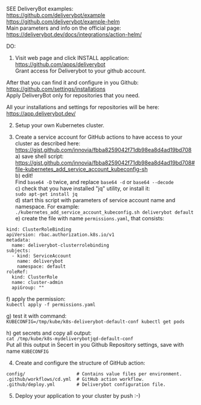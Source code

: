 SEE DeliveryBot examples:  
https://github.com/deliverybot/example  
https://github.com/deliverybot/example-helm  
Main parameters and info on the official page:  
https://deliverybot.dev/docs/integrations/action-helm/  

DO:  
1. Visit web page and click INSTALL application:  
https://github.com/apps/deliverybot  
Grant access for Deliverybot to your github account.  

After that you can find it and configure in you Github:  
https://github.com/settings/installations  
Apply DeliveryBot only for repositories that you need.  

All your installations and settings for repositories will be here:  
https://app.deliverybot.dev/

2. Setup your own Kubernetes cluster.  

3. Create a service account for GitHub actions to have access to your cluster as described here:  
https://gist.github.com/innovia/fbba8259042f71db98ea8d4ad19bd708  
a) save shell script:  
https://gist.github.com/innovia/fbba8259042f71db98ea8d4ad19bd708#file-kubernetes_add_service_account_kubeconfig-sh  
b) edit!  
Find `base64 -D` twice, and replace `base64 -d` or `base64 --decode`  
c) check that you have installed "jq" utility, or install it:  
`sudo apt-get install jq`  
d) start this script with parameters of service account name and namespace. For example:  
`./kubernetes_add_service_account_kubeconfig.sh deliverybot default`  
e) create the file with name `permissions.yaml`, that consists:  
```
kind: ClusterRoleBinding
apiVersion: rbac.authorization.k8s.io/v1
metadata:
  name: deliverybot-clusterrolebinding
subjects:
  - kind: ServiceAccount
    name: deliverybot
    namespace: default
roleRef:
  kind: ClusterRole
  name: cluster-admin
  apiGroup: ""
```
f) apply the permission:  
`kubectl apply -f permissions.yaml`  

g) test it with command:  
`KUBECONFIG=/tmp/kube/k8s-deliverybot-default-conf kubectl get pods`

h) get secrets and copy all output:  
`cat /tmp/kube/k8s-mydeliverybotjqd-default-conf`  
Put all this output in Secert in you Github Repository settings, save with name `KUBECONFIG`  

4. Create and configure the structure of GitHub action:  
```
config/                   # Contains value files per environment.
.github/workflows/cd.yml  # GitHub action workflow.
.github/deploy.yml        # Deliverybot configuration file.
```
5. Deploy your application to your cluster by push :-)  






